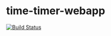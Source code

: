 # time-timer-webapp
[![Build Status](https://travis-ci.com/qoomon/time-timer-webapp.svg?branch=master)](https://travis-ci.org/qoomon/time-timer-webapp)

